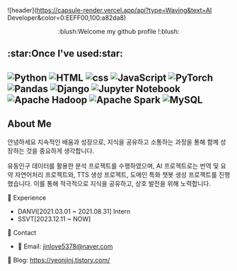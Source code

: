 ![header](https://capsule-render.vercel.app/api?type=Waving&text=AI Developer&color=0:EEFF00,100:a82da8)

<div align="center">
  :blush:Welcome my github profile !:blush:
</div>

<h2>:star:Once I've used:star:</h2>

![Python](https://img.shields.io/badge/python-3670A0?style=for-the-badge&logo=python&logoColor=ffdd54)
![HTML](https://img.shields.io/badge/html-%23E34F26.svg?style=for-the-badge&logo=html5&logoColor=white)
![css](https://img.shields.io/badge/css-1572B6?style=for-the-badge&logo=css3&logoColor=white)
![JavaScript](https://img.shields.io/badge/javascript-%23323330.svg?style=for-the-badge&logo=javascript&logoColor=%23F7DF1E)
![PyTorch](https://img.shields.io/badge/PyTorch-%23EE4C2C.svg?style=for-the-badge&logo=PyTorch&logoColor=white)
![Pandas](https://img.shields.io/badge/pandas-%23150458.svg?style=for-the-badge&logo=pandas&logoColor=white)
![Django](https://img.shields.io/badge/django-%23092E20.svg?style=for-the-badge&logo=django&logoColor=white)
![Jupyter Notebook](https://img.shields.io/badge/jupyter-%23FA0F00.svg?style=for-the-badge&logo=jupyter&logoColor=white)
![Apache Hadoop](https://img.shields.io/badge/Apache%20Hadoop-66CCFF?style=for-the-badge&logo=apachehadoop&logoColor=black)
![Apache Spark](https://img.shields.io/badge/Apache%20Spark-FDEE21?style=flat-square&logo=apachespark&logoColor=black)
![MySQL](https://img.shields.io/badge/mysql-4479A1?style=for-the-badge&logo=mysql&logoColor=white)
-

## About Me
안녕하세요 지속적인 배움과 성장으로, 지식을 공유하고 소통하는 과정을 통해 함께 성장하는 것을 중요하게 생각합니다.

유동인구 데이터를 활용한 분석 프로젝트를 수행하였으며, AI 프로젝트로는 번역 및 요약 자연어처리 프로젝트와, TTS 생성 프로젝트, 도메인 특화 챗봇 생성 프로젝트를 진행했습니다. 이를 통해 적극적으로 지식을 공유하고, 상호 발전을 위해 노력합니다.

💼 Experience
- DANVI[2021.03.01 ~ 2021.08.31] Intern
- SSVT[2023.12.11 ~ NOW]

🤝 Contact
- 📧 Email: jinlove5378@naver.com

📜 Blog: https://yeonjinj.tistory.com/
